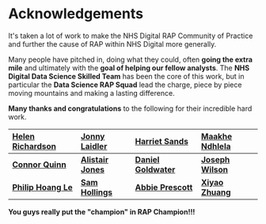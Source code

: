 # Acknowledgements
It's taken a lot of work to make the NHS Digital RAP Community of Practice and further the cause of RAP within NHS Digital more generally.

Many people have pitched in, doing what they could, often **going the extra mile** and ultimately with the **goal of helping our fellow analysts**.
The **NHS Digital Data Science Skilled Team** has been the core of this work, but in particular the **Data Science RAP Squad** lead the charge, piece by piece moving mountains and making a lasting difference.

**Many thanks and congratulations** to the following for their incredible hard work. 

| [Helen Richardson](https://github.com/helrich)|[Jonny Laidler](https://github.com/JonathanLaidler) |[Harriet Sands](https://github.com/harrietrs)  |  [Maakhe Ndhlela](https://github.com/maakhe)|
|:----------------------------------|:-----|:----|:---|
| __[Connor Quinn](https://github.com/connor1q)__|__[Alistair Jones](https://github.com/alistair-jones)__ |__[Daniel Goldwater](https://github.com/DanGoldwater1)__ | __[Joseph Wilson](https://github.com/josephwilson8-nhs)__|
| __[Philip Hoang Le](https://github.com/philip-le)__ |__[Sam Hollings](https://github.com/SamHollings)__ |__[Abbie Prescott](https://github.com/abbieprescott)__ |__[Xiyao Zhuang](https://github.com/xiyaozhuang)__ |

**You guys really put the "champion" in RAP Champion!!!**
